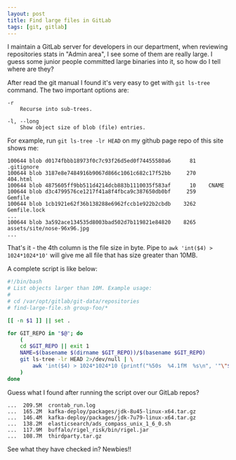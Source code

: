 ```yaml
---
layout: post
title: Find large files in GitLab
tags: [git, gitlab]
---
```


I maintain a GitLab server for developers in our department, when reviewing
repositories stats in "Admin area", I see some of them are really large.
I guess some junior people committed large binaries into it, so how do I tell
where are they?

After read the git manual I found it's very easy to get with `git ls-tree`
command.  The two important options are:

    -r
        Recurse into sub-trees.

    -l, --long
        Show object size of blob (file) entries.

For example, run `git ls-tree -lr HEAD` on my github page repo of this site
shows me:

```
100644 blob d0174fbbb18973f0c7c93f26d5ed0f74455580a6      81    .gitignore
100644 blob 3187e8e7484916b9067d866c1061c682c17f52bb     270    404.html
100644 blob 4875605ff9bb511d4214dcb883b1110035f583af      10    CNAME
100644 blob d3c4799576ce1217f41a8f4fbca9c387650db0bf     259    Gemfile
100644 blob 1cb1921e62f36b138288e6962fccb1e922b2cbdb    3262    Gemfile.lock
...
100644 blob 3a592ace134535d8003bad502d7b119821e84820    8265    assets/site/nose-96x96.jpg
...
```

That's it - the 4th column is the file size in byte.  Pipe to `awk 'int($4) > 1024*1024*10'`
will give me all file that has size greater than 10MB.

A complete script is like below:

```bash
#!/bin/bash
# List objects larger than 10M. Example usage:
#
# cd /var/opt/gitlab/git-data/repositories
# find-large-file.sh group-foo/*

[[ -n $1 ]] || set .

for GIT_REPO in "$@"; do
    (
    cd $GIT_REPO || exit 1
    NAME=$(basename $(dirname $GIT_REPO))/$(basename $GIT_REPO)
    git ls-tree -lr HEAD 2>/dev/null | \
        awk 'int($4) > 1024*1024*10 {printf("%50s  %4.1fM  %s\n", '"\"$NAME\""', $4/1024/1024, $5)}'
    )
done
```

Guess what I found after running the script over our GitLab repos?

```
...  209.5M  crontab_run.log
...  165.2M  kafka-deploy/packages/jdk-8u45-linux-x64.tar.gz
...  146.4M  kafka-deploy/packages/jdk-7u79-linux-x64.tar.gz
...  138.2M  elasticsearch/ads_compass_unix_1_6_0.sh
...  117.9M  buffalo/rigel_risk/bin/rigel.jar
...  108.7M  thirdparty.tar.gz
```

See what they have checked in? Newbies!!
